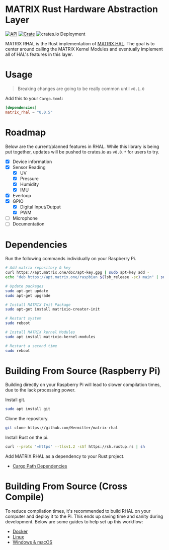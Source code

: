 # MATRIX Rust Hardware Abstraction Layer

[![API](https://docs.rs/matrix_rhal/badge.svg)](https://docs.rs/matrix_rhal/)
[![Crate](https://img.shields.io/crates/v/matrix-rhal.svg)](https://crates.io/crates/matrix_rhal)
![crates.io Deployment](https://github.com/matrix-io/matrix-rhal/workflows/crates.io%20Deployment/badge.svg)

MATRIX RHAL is the Rust implementation of [MATRIX HAL](https://github.com/matrix-io/matrix-creator-hal). The goal is to center around calling the MATRIX Kernel Modules and eventually implement all of HAL's features in this layer.

# Usage

> Breaking changes are going to be really common until `v0.1.0`

Add this to your `Cargo.toml`:

```toml
[dependencies]
matrix_rhal = "0.0.5"
```

# Roadmap

Below are the current/planned features in RHAL. While this library is being put together, updates will be pushed to crates.io as `v0.0.*` for users to try.

- [x] Device information
- [x] Sensor Reading
  - [x] UV
  - [x] Pressure
  - [x] Humidity
  - [x] IMU
- [x] Everloop
- [x] GPIO
  - [x] Digital Input/Output
  - [x] PWM
- [ ] Microphone
- [ ] Documentation

# Dependencies

Run the following commands individually on your Raspberry Pi.

```bash
# Add matrix repository & key
curl https://apt.matrix.one/doc/apt-key.gpg | sudo apt-key add -
echo "deb https://apt.matrix.one/raspbian $(lsb_release -sc) main" | sudo tee /etc/apt/sources.list.d/matrixlabs.list

# Update packages
sudo apt-get update
sudo apt-get upgrade

# Install MATRIX Init Package
sudo apt-get install matrixio-creator-init

# Restart system
sudo reboot

# Install MATRIX kernel Modules
sudo apt install matrixio-kernel-modules

# Restart a second time
sudo reboot
```

# Building From Source (Raspberry Pi)

Building directly on your Raspberry Pi will lead to slower compilation times, due to the lack processing power.

Install git.

```bash
sudo apt install git
```

Clone the repository.

```bash
git clone https://github.com/Hermitter/matrix-rhal
```

Install Rust on the pi.

```bash
curl --proto '=https' --tlsv1.2 -sSf https://sh.rustup.rs | sh
```

Add MATRIX RHAL as a dependency to your Rust project.

- [Cargo Path Dependencies](https://doc.rust-lang.org/cargo/reference/specifying-dependencies.html#specifying-path-dependencies)

# Building From Source (Cross Compile)

To reduce compilation times, it's recommended to build RHAL on your computer and deploy it to the Pi. This ends up saving time and sanity during development. Below are some guides to help set up this workflow:

- [Docker](https://github.com/rust-embedded/cross)
- [Linux](https://chacin.dev/blog/cross-compiling-rust-for-the-raspberry-pi)
- [Windows & macOS](https://dev.to/h_ajsf/cross-compiling-rust-for-raspberry-pi-4iai)
